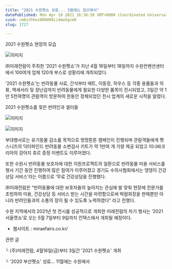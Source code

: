 ```yaml
---
title: "2021 수원펫쇼 성료... 5월에는 일산에서"
datePublished: Mon Apr 19 2021 16:36:56 GMT+0000 (Coordinated Universal Time)
cuid: cm6zzhhoz000809ii4mw5gcm0
slug: 1727

---
```



2021 수원펫쇼 현장의 모습

![이미지](https://cdn.hashnode.com/res/hashnode/image/upload/v1739248215168/cc7457e1-fa9a-48f6-b68f-25c7e103a15f.jpeg)

㈜미래전람이 주최한 ‘2021 수원펫쇼’가 지난 4월 16일부터 18일까지 수원컨벤션센터에서 100여개 업체 120개 부스로 성황리에 개최되었다.

'2021 수원펫쇼'는 반려동물 사료, 간식부터 매트, 이동장, 하우스 등 각종 용품들과 의류, 액세서리 및 장난감까지 반려동물에게 필요한 다양한 품목이 전시되었고, 3일간 약 1만 5천여명의 관람객이 방문하여 한동안 정체되었던 전시 업계의 새로운 시작을 알렸다.

2021 수원펫쇼를 찾은 반려인과 셀러들

![이미지](https://cdn.hashnode.com/res/hashnode/image/upload/v1739248218401/4b5437ea-9d6c-4297-90fb-9842f276f279.jpeg)

![이미지](https://cdn.hashnode.com/res/hashnode/image/upload/v1739248221149/0d6e615b-3863-46c8-b77c-40cd0ca06ba8.jpeg)

부대행사로는 유기동물 감소를 목적으로 멍멍튼튼 캠페인이 진행되며 관람객들에게 펫스니즈의 닥터파인드 반려동물 소변검사 키트가 약 1만여 개 가량 제공 되었고 이나바코리아의 강아지 츄르 증정 이벤트도 이루어졌다.

또한 수원시 반려동물 보호자에 대한 지원프로젝트의 일환으로 반려동물 미용 서비스를 행사 기간 동안 진행하여 많은 참여가 이루어졌고 경기도 수의사협회에서는 댕댕이 건강상담 서비스’라는 이름으로 ‘무료 건강상담을 진행했다.

㈜미래전람은 “반려동물에 대한 보호자들의 높아지는 관심에 발 맞춰 현장에 전문가를 초빙하여 미용, 건강상담 등 서비스 받는 시간을 마련함으로써 박람회장을 판매뿐만 아니라 반려인들과의 소통의 장이 될 수 있도록 노력하였다” 라고 전했다.

수원 지역에서의 2021년 첫 전시를 성공적으로 개최한 미래전람의 차기 행사는 ‘2021 서울캣쇼’로 오는 5월 7일부터 9일까지 킨텍스에서 개최될 예정이다.

- 웹사이트 : miraefairs.co.kr/

관련 글

└ (주)미래전람, 4월16일(금)부터 3일간 '2021 수원펫쇼' 개최

└ '2020 부산펫쇼' 성료... 11월에는 수원에서